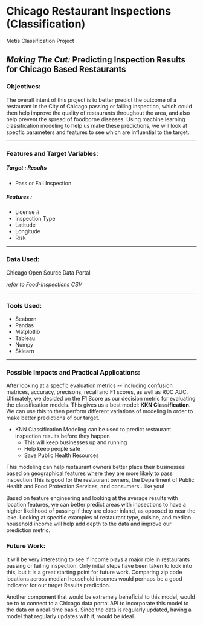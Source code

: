# Chicago Restaurant Inspections (Classification)
Metis Classification Project

## ***Making The Cut:*** Predicting Inspection Results for Chicago Based Restaurants


### Objectives:

The overall intent of this project is to better predict the outcome of a restaurant in the City of Chicago passing or failing inspection, which could then help improve the quality of restaurants throughout the area, and also help prevent the spread of foodborne diseases. Using machine learning classification modeling to help us make these predictions, we will look at specfic parameters and features to see which are influential to the target. 

------

### Features and Target Variables:


##### Target : Results 

  - Pass or Fail Inspection

##### Features : 

- License #
- Inspection Type
- Latitude
- Longitude
- Risk

------

### Data Used:

Chicago Open Source Data Portal

  *refer to Food-Inspections CSV*

------

### Tools Used:

- Seaborn
- Pandas
- Matplotlib
- Tableau
- Numpy
- Sklearn

------

### Possible Impacts and Practical Applications:

After looking at a specfic evaluation metrics -- including confusion matrices, accuracy, precisons, recall and F1 scores, as well as ROC AUC. Ultimately, we decided on the F1 Score as our decision metric for evaluating the classification models. This gives us a best model: **KKN Classification.** We can use this to then perform different variations of modeling in order to make better predictions of our target. 

- KNN Classification Modeling can be used to predict restaurant inspection results before they happen
    - This will keep businesses up and running 
    - Help keep people safe
    - Save Public Health Resources

This modeling can help restaurant owners better place their businesses based on geographical features where they are more likely to pass inspection
This is good for the restaurant owners, the Department of Public Health and Food Protection Services, and consumers...like you! 

Based on feature engineering and looking at the average results with location features, we can better predict areas with inpsections to have a higher likelihood of passing if they are closer inland, as opposed to near the lake. Looking at specific examples of restaurant type, cuisine, and median household income will help add depth to the data and improve our prediction metric.

### Future Work:

It will be very interesting to see if income plays a major role in restaurants passing or failing inspection. Only initial steps have been taken to look into this, but it is a great starting point for future work. Comparing zip code locations across median household incomes would perhaps be a good indicator for our target Results prediction.

Another component that would be extremely beneficial to this model, would be to to connect to a Chicago data portal API to incorporate this model to the data on a real-time basis. Since the data is regularly updated, having a model that regularly updates with it, would be ideal.

